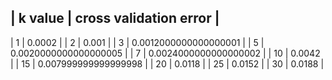 | k value | cross validation error |
-------
| 1       | 0.0002                 |
| 2       | 0.001                  |
| 3       | 0.0012000000000000001  |
| 5       | 0.0020000000000000005  |
| 7       | 0.0024000000000000002  |
| 10      | 0.0042                 |
| 15      | 0.007999999999999998   |
| 20      | 0.0118                 |
| 25      | 0.0152                 |
| 30      | 0.0188                 |
